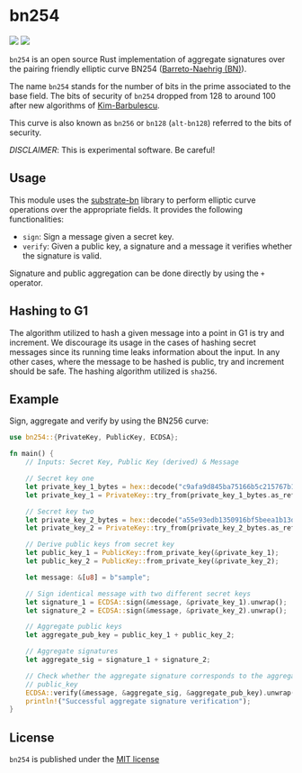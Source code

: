 # bn254
[![](https://img.shields.io/crates/v/bn254.svg)](https://crates.io/crates/bn254) [![](https://docs.rs/bn254/badge.svg)](https://docs.rs/bn254)

`bn254` is an open source Rust implementation of aggregate signatures over the pairing friendly elliptic curve BN254 ([Barreto-Naehrig (BN)](https://www.cryptojedi.org/papers/pfcpo.pdf)).

The name `bn254` stands for the number of bits in the prime associated to the base field.
The bits of security of `bn254` dropped from 128 to around 100 after new algorithms of [Kim-Barbulescu](https://eprint.iacr.org/2015/1027.pdf).

This curve is also known as `bn256` or `bn128` (`alt-bn128`) referred to the bits of security.

_DISCLAIMER_: This is experimental software. Be careful!

## Usage

This module uses the [substrate-bn](https://github.com/paritytech/bn) library to perform elliptic curve operations over the appropriate fields. It provides the following functionalities:

* `sign`: Sign a message given a secret key.
* `verify`: Given a public key, a signature and a message it verifies whether the signature is valid.

Signature and public aggregation can be done directly by using the `+` operator.

## Hashing to G1

The algorithm utilized to hash a given message into a point in G1 is try and increment. We discourage its usage in the cases of hashing secret messages since its running time leaks information about the input.
 In any other cases, where the message to be hashed is public, try and increment should be safe. The hashing algorithm utilized is `sha256`.

## Example

Sign, aggregate and verify by using the BN256 curve:

```rust
use bn254::{PrivateKey, PublicKey, ECDSA};

fn main() {
    // Inputs: Secret Key, Public Key (derived) & Message

    // Secret key one
    let private_key_1_bytes = hex::decode("c9afa9d845ba75166b5c215767b1d6934e50c3db36e89b127b8a622b120f6721").unwrap();
    let private_key_1 = PrivateKey::try_from(private_key_1_bytes.as_ref()).unwrap();

    // Secret key two
    let private_key_2_bytes = hex::decode("a55e93edb1350916bf5beea1b13d8f198ef410033445bcb645b65be5432722f1").unwrap();
    let private_key_2 = PrivateKey::try_from(private_key_2_bytes.as_ref()).unwrap();

    // Derive public keys from secret key
    let public_key_1 = PublicKey::from_private_key(&private_key_1);
    let public_key_2 = PublicKey::from_private_key(&private_key_2);

    let message: &[u8] = b"sample";

    // Sign identical message with two different secret keys
    let signature_1 = ECDSA::sign(&message, &private_key_1).unwrap();
    let signature_2 = ECDSA::sign(&message, &private_key_2).unwrap();

    // Aggregate public keys
    let aggregate_pub_key = public_key_1 + public_key_2;

    // Aggregate signatures
    let aggregate_sig = signature_1 + signature_2;

    // Check whether the aggregate signature corresponds to the aggregated
    // public_key
    ECDSA::verify(&message, &aggregate_sig, &aggregate_pub_key).unwrap();
    println!("Successful aggregate signature verification");
}
```

## License

`bn254` is published under the [MIT license](https://github.com/sedaprotocol/bn254/blob/main/LICENSE.md)